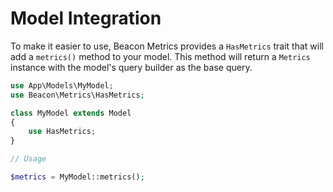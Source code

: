 # Model Integration

To make it easier to use, Beacon Metrics provides a `HasMetrics` trait that will
add a `metrics()` method to your model. This method will return a `Metrics` instance
with the model's query builder as the base query.

```php
use App\Models\MyModel;
use Beacon\Metrics\HasMetrics;

class MyModel extends Model
{
    use HasMetrics;
}

// Usage

$metrics = MyModel::metrics();
```

